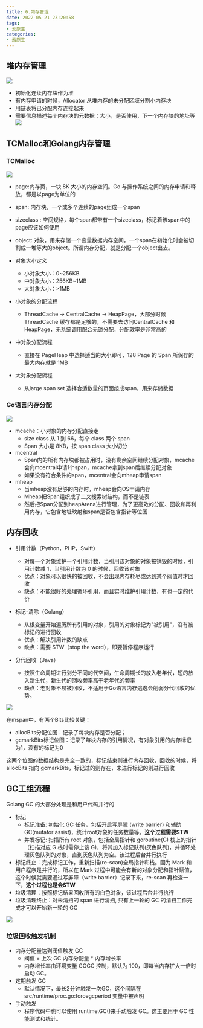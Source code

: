 ```yaml
---
title: 6.内存管理
date: 2022-05-21 23:20:58
tags: 
- 云原生
categories:
- 云原生
---
```

## 堆内存管理
![](6-内存管理/2022-05-21-23-04-31.png)

- 初始化连续内存块作为堆
- 有内存申请的时候，Allocator 从堆内存的未分配区域分割小内存块
- 用链表将已分配内存连接起来
- 需要信息描述每个内存块的元数据：大小，是否使用，下一个内存块的地址等
![](6-内存管理/2022-05-21-23-05-05.png)

## TCMalloc和Golang内存管理

### TCMalloc
![](6-内存管理/2022-05-21-23-05-48.png)
- page:内存页，一块 8K 大小的内存空间。Go 与操作系统之间的内存申请和释放，都是以page为单位的
- span: 内存块，一个或多个连续的page组成一个span
- sizeclass : 空间规格，每个span都带有一个sizeclass，标记着该span中的page应该如何使用
- object: 对象，用来存储一个变量数据内存空间，一个span在初始化时会被切割成一堆等大的object。所谓内存分配，就是分配一个object出去。

- 对象大小定义
    - 小对象大小：0~256KB
    - 中对象大小：256KB~1MB
    - 大对象大小：>1MB

- 小对象的分配流程
    - ThreadCache -> CentralCache -> HeapPage，大部分时候ThreadCache 缓存都是足够的，不需要去访问CentralCache 和 HeapPage，无系统调用配合无锁分配，分配效率是非常高的

- 中对象分配流程
    - 直接在 PageHeap 中选择适当的大小即可，128 Page 的 Span 所保存的最大内存就是 1MB

- 大对象分配流程
    - 从large span set 选择合适数量的页面组成span，用来存储数据

### Go语言内存分配
![](6-内存管理/2022-05-21-23-10-12.png)

- mcache：小对象的内存分配直接走
    - size class 从 1 到 66，每个 class 两个 span
    - Span 大小是 8KB，按 span class 大小切分
- mcentral
    - Span内的所有内存块都被占用时，没有剩余空间继续分配对象，mcache会向mcentral申请1个span，mcache拿到span后继续分配对象
    - 如果没有符合条件的span，mcentral会向mheap申请span
- mheap
    - 当mheap没有足够的内存时，mheap会向OS申请内存
    - Mheap把Span组织成了二叉搜索树结构，而不是链表
    - 然后把Span分配到heapArena进行管理，为了更高效的分配、回收和再利用内存，它包含地址映射和span是否包含指针等位图

## 内存回收
- 引用计数（Python，PHP，Swift）
    - 对每一个对象维护一个引用计数，当引用该对象的对象被销毁的时候，引用计数减 1，当引用计数为 0 的时候，回收该对象
    - 优点：对象可以很快的被回收，不会出现内存耗尽或达到某个阀值时才回收
    - 缺点：不能很好的处理循环引用，而且实时维护引用计数，有也一定的代价

- 标记-清除（Golang）
    - 从根变量开始遍历所有引用的对象，引用的对象标记为"被引用"，没有被标记的进行回收
    - 优点：解决引用计数的缺点
    - 缺点：需要 STW（stop the word），即要暂停程序运行

- 分代回收（Java）
    - 按照生命周期进行划分不同的代空间，生命周期长的放入老年代，短的放入新生代，新生代的回收频率高于老年代的频率
    - 缺点：老对象不易被回收，不适用于Go语言内存逃逸会削弱分代回收的优势。

![](6-内存管理/2022-05-21-23-17-59.png)

在mspan中，有两个Bits比较关键：
- allocBits分配位图：记录了每块内存是否分配；
- gcmarkBits标记位图：记录了每块内存的引用情况，有对象引用的内存标记为1，没有的标记为0

这两个位图的数据结构是完全一致的，标记结束则进行内存回收，回收的时候，将 allocBits 指向 gcmarkBits，标记过的则存在，未进行标记的则进行回收

## GC工组流程
Golang GC 的大部分处理是和用户代码并行的

-  标记
    -  标记准备: 初始化 GC 任务，包括开启写屏障 (write barrier) 和辅助 GC(mutator assist)，统计root对象的任务数量等。**这个过程需要STW**
    -  并发标记: 扫描所有 root 对象，包括全局指针和 goroutine(G) 栈上的指针（扫描对应 G 栈时需停止该 G)，将其加入标记队列(灰色队列)，并循环处理灰色队列的对象，直到灰色队列为空。该过程后台并行执行
-  标记终止：完成标记工作，重新扫描(re-scan)全局指针和栈。因为 Mark 和用户程序是并行的，所以在 Mark 过程中可能会有新的对象分配和指针赋值，这个时候就需要通过写屏障（write barrier）记录下来，re-scan 再检查一下，**这个过程也是会STW**
-  垃圾清理：按照标记结果回收所有的白色对象，该过程后台并行执行
-  垃圾清理终止：对未清扫的 span 进行清扫, 只有上一轮的 GC 的清扫工作完成才可以开始新一轮的 GC

![](6-内存管理/2022-05-21-23-25-30.png)

### 垃圾回收触发机制
-  内存分配量达到阀值触发 GC
    -  阀值 = 上次 GC 内存分配量 * 内存增长率
    -  内存增长率由环境变量 GOGC 控制，默认为 100，即每当内存扩大一倍时启动 GC。
-  定期触发 GC
    -  默认情况下，最长2分钟触发一次GC，这个间隔在 src/runtime/proc.go:forcegcperiod 变量中被声明
-  手动触发
    -  程序代码中也可以使用 runtime.GC()来手动触发 GC。这主要用于 GC 性能测试和统计。